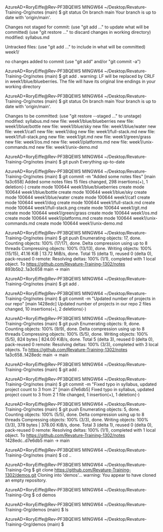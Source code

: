 AzureAD+RoryEiffe@Rev-PF3BQEWS MINGW64 ~/Desktop/Revature-Training-Org/notes (main)
$ git status
On branch main
Your branch is up to date with 'origin/main'.

Changes not staged for commit:
  (use "git add <file>..." to update what will be committed)
  (use "git restore <file>..." to discard changes in working directory)
        modified:   syllabus.md

Untracked files:
  (use "git add <file>..." to include in what will be committed)
        week1/

no changes added to commit (use "git add" and/or "git commit -a")

AzureAD+RoryEiffe@Rev-PF3BQEWS MINGW64 ~/Desktop/Revature-Training-Org/notes (main)
$ git add .
warning: LF will be replaced by CRLF in week1/blue/blueberries.
The file will have its original line endings in your working directory

AzureAD+RoryEiffe@Rev-PF3BQEWS MINGW64 ~/Desktop/Revature-Training-Org/notes (main)
$ git status
On branch main
Your branch is up to date with 'origin/main'.

Changes to be committed:
  (use "git restore --staged <file>..." to unstage)
        modified:   syllabus.md
        new file:   week1/blue/blueberries
        new file:   week1/blue/bottle
        new file:   week1/blue/sky
        new file:   week1/blue/water
        new file:   week1/cat1
        new file:   week1/dog
        new file:   week1/full-stack.md
        new file:   week1/full-stack.png
        new file:   week1/git.md
        new file:   week1/green/grass
        new file:   week1/os.md
        new file:   week1/platforms.md
        new file:   week1/unix-commands.md
        new file:   week1/unix-demo.md


AzureAD+RoryEiffe@Rev-PF3BQEWS MINGW64 ~/Desktop/Revature-Training-Org/notes (main)
$ git push
Everything up-to-date

AzureAD+RoryEiffe@Rev-PF3BQEWS MINGW64 ~/Desktop/Revature-Training-Org/notes (main)
$ git commit -m "Added some notes files"
[main 1a3c658] Added some notes files
 15 files changed, 298 insertions(+), 1 deletion(-)
 create mode 100644 week1/blue/blueberries
 create mode 100644 week1/blue/bottle
 create mode 100644 week1/blue/sky
 create mode 100644 week1/blue/water
 create mode 100644 week1/cat1
 create mode 100644 week1/dog
 create mode 100644 week1/full-stack.md
 create mode 100644 week1/full-stack.png
 create mode 100644 week1/git.md
 create mode 100644 week1/green/grass
 create mode 100644 week1/os.md
 create mode 100644 week1/platforms.md
 create mode 100644 week1/unix-commands.md
 create mode 100644 week1/unix-demo.md

AzureAD+RoryEiffe@Rev-PF3BQEWS MINGW64 ~/Desktop/Revature-Training-Org/notes (main)
$ git push
Enumerating objects: 17, done.
Counting objects: 100% (17/17), done.
Delta compression using up to 8 threads
Compressing objects: 100% (13/13), done.
Writing objects: 100% (15/15), 41.16 KiB | 13.72 MiB/s, done.
Total 15 (delta 1), reused 0 (delta 0), pack-reused 0
remote: Resolving deltas: 100% (1/1), completed with 1 local object.
To https://github.com/Revature-Training-1302/notes
   893b5b2..1a3c658  main -> main

AzureAD+RoryEiffe@Rev-PF3BQEWS MINGW64 ~/Desktop/Revature-Training-Org/notes (main)
$ git add .

AzureAD+RoryEiffe@Rev-PF3BQEWS MINGW64 ~/Desktop/Revature-Training-Org/notes (main)
$ git commit -m "Updated number of projects in our repo"
[main 1428edc] Updated number of projects in our repo
 2 files changed, 10 insertions(+), 2 deletions(-)

AzureAD+RoryEiffe@Rev-PF3BQEWS MINGW64 ~/Desktop/Revature-Training-Org/notes (main)
$ git push
Enumerating objects: 9, done.
Counting objects: 100% (9/9), done.
Delta compression using up to 8 threads
Compressing objects: 100% (5/5), done.
Writing objects: 100% (5/5), 824 bytes | 824.00 KiB/s, done.
Total 5 (delta 3), reused 0 (delta 0), pack-reused 0
remote: Resolving deltas: 100% (3/3), completed with 3 local objects.
To https://github.com/Revature-Training-1302/notes
   1a3c658..1428edc  main -> main

AzureAD+RoryEiffe@Rev-PF3BQEWS MINGW64 ~/Desktop/Revature-Training-Org/notes (main)
$ git add .

AzureAD+RoryEiffe@Rev-PF3BQEWS MINGW64 ~/Desktop/Revature-Training-Org/notes (main)
$ git commit -m "Fixed typo in syllabus, updated project count to 3 from 2"
[main d7e6db5] Fixed typo in syllabus, updated project count to 3 from 2
 1 file changed, 1 insertion(+), 1 deletion(-)

AzureAD+RoryEiffe@Rev-PF3BQEWS MINGW64 ~/Desktop/Revature-Training-Org/notes (main)
$ git push
Enumerating objects: 5, done.
Counting objects: 100% (5/5), done.
Delta compression using up to 8 threads
Compressing objects: 100% (3/3), done.
Writing objects: 100% (3/3), 378 bytes | 378.00 KiB/s, done.
Total 3 (delta 1), reused 0 (delta 0), pack-reused 0
remote: Resolving deltas: 100% (1/1), completed with 1 local object.
To https://github.com/Revature-Training-1302/notes
   1428edc..d7e6db5  main -> main

AzureAD+RoryEiffe@Rev-PF3BQEWS MINGW64 ~/Desktop/Revature-Training-Org/notes (main)
$ cd ..

AzureAD+RoryEiffe@Rev-PF3BQEWS MINGW64 ~/Desktop/Revature-Training-Org
$ git clone https://github.com/Revature-Training-1302/demos.git
Cloning into 'demos'...
warning: You appear to have cloned an empty repository.

AzureAD+RoryEiffe@Rev-PF3BQEWS MINGW64 ~/Desktop/Revature-Training-Org
$ cd demos

AzureAD+RoryEiffe@Rev-PF3BQEWS MINGW64 ~/Desktop/Revature-Training-Org/demos (main)
$ ls

AzureAD+RoryEiffe@Rev-PF3BQEWS MINGW64 ~/Desktop/Revature-Training-Org/demos (main)
$
